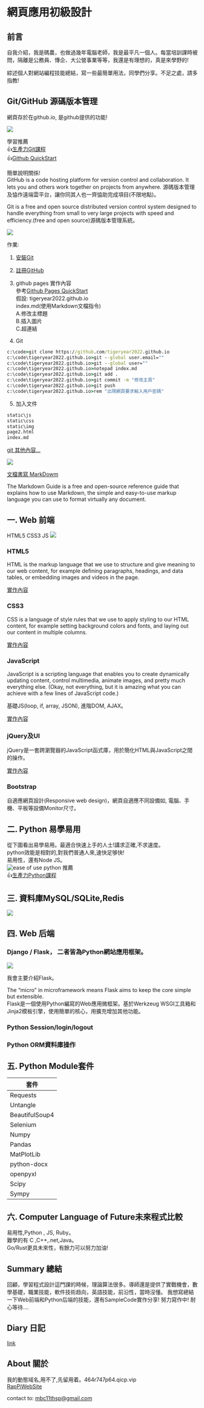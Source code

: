 # 網頁應用初級設計

## 前言

自我介紹，我是碼農，也做過幾年電腦老師，我是最平凡一個人。每當培訓課時被問，隔離是公務員、慱企、大公營事業等等，我還是有理想的，真是來學野的!

綜述個人對網站編程技能總結，寫一些最簡單用法，同學們分享。不足之處，請多指教!

## Git/GitHub 源碼版本管理

網頁存於在github.io, 是github提供的功能!  

![](static/git_github.png)   


學習推薦     
👍[生產力Git課程](https://github.com/makzan/beginning-git-version-control)    
👍[Github QuickStart](https://docs.github.com/en/get-started/quickstart/hello-world)


簡單說明關係!   
GitHub is a code hosting platform for version control and collaboration. It lets you and others work together on projects from anywhere.
源碼版本管理及恊作遠端雲平台，讓你同其人也一齊恊助完成項目(不限地點)。

Git is a free and open source distributed version control system designed to handle everything from small to very large projects with speed and efficiency.(free and open source)源碼版本管理系統。

![](https://git-scm.com/book/en/v2/images/distributed.png)   

作業:

1. [安裝Git](https://git-scm.com/download/win)   

2. [註冊GitHub](https://github.com/signup?ref_cta=Sign+up&ref_loc=header+logged+out&ref_page=%2F&source=header-home)  

3. github pages 實作內容   
參考[Github Pages QuickStart](https://docs.github.com/cn/pages/getting-started-with-github-pages/creating-a-github-pages-site)     
假設: tigeryear2022.github.io  
index.md(使用Markdown文檔指令)   
A.修改主標題  
B.插入圖片   
C.超連結   

4. Git
```cmd
c:\code>git clone https://github.com/tigeryear2022.github.io
c:\code\tigeryear2022.github.io>git --global user.email=""
c:\code\tigeryear2022.github.io>git --global user=""
c:\code\tigeryear2022.github.io>notepad index.md 
c:\code\tigeryear2022.github.io>git add .
c:\code\tigeryear2022.github.io>git commit -m "修改主頁"
c:\code\tigeryear2022.github.io>git push
c:\code\tigeryear2022.github.io>rem "出現網頁要求輸入用戶密碼"
```

5. 加入文件

```cmd
static\js
static\css
static\img
page2.html
index.md
```

[git 其他內容...](git.html) 

![](static/markdown.png)

[文檔書寫 MarkDowm](https://www.markdownguide.org/basic-syntax/)  

The Markdown Guide is a free and open-source reference guide that explains how to use Markdown, the simple and easy-to-use markup language you can use to format virtually any document.

## 一. Web 前端

HTML5 CSS3 JS
![](https://developer.mozilla.org/en-US/docs/Learn/JavaScript/First_steps/What_is_JavaScript/execution.png)

### HTML5

HTML is the markup language that we use to structure and give meaning to our web content, for example defining paragraphs, headings, and data tables, or embedding images and videos in the page.

[實作內容](html5.html)   

### CSS3

CSS is a language of style rules that we use to apply styling to our HTML content, for example setting background colors and fonts, and laying out our content in multiple columns.

[實作內容](css3.html)   

### JavaScript

JavaScript is a scripting language that enables you to create dynamically updating content, control multimedia, animate images, and pretty much everything else. (Okay, not everything, but it is amazing what you can achieve with a few lines of JavaScript code.)

基礎JS(loop, if, array, JSON), 進階DOM, AJAX。

[實作內容](js_ex.html)   

### jQuery及UI

jQuery是一套跨瀏覽器的JavaScript函式庫，用於簡化HTML與JavaScript之間的操作。

[實作內容](jquery_ui_ex.html)   

### Bootstrap

自適應網頁設計(Responsive web design)，網頁自適應不同設備如, 電腦、手機、平板等設備Monitor尺寸。

## 二.  Python 易學易用
從下圖看出易學易用。最適合快速上手的人士!講求正確,不求速度。  
python效能是相對的,對我們普通人來,速快足够快!  
易用性，還有Node JS。   
![ease of use python](static/rust_lang.png) 
推薦     
👍[生產力Python課程](https://github.com/makzan/Beginning-Python-Course)

## 三. 資料庫MySQL/SQLite,Redis
![](static/database_category.png)


## 四. Web 后端

### Django / Flask， 二者皆為Python網站應用框架。

![](static/flask_django.png)   

我會主要介紹Flask。   

The “micro” in microframework means Flask aims to keep the core simple but extensible.  
Flask是一個使用Python編寫的Web應用微框架。基於Werkzeug WSGI工具箱和Jinja2模板引擎，使用簡單的核心，用擴充增加其他功能。  

### Python Session/login/logout 

### Python ORM資料庫操作

## 五. Python Module套件

|套件|
|---|
|Requests |
|Untangle|
|BeautifulSoup4|
|Selenium	|
|Numpy |
|Pandas|
|MatPlotLib|
|python-docx|
|openpyxl|
|Scipy|
|Sympy|

## 六. Computer Language of Future未來程式比較

易用性,Python , JS, Ruby。   
難學的有 C ,C++,.net,Java。  
Go/Rust更具未來性，有餘力可以努力加油!   

## Summary 總結

回顧，學習程式設計這門課的時候，理論算法很多。導師還是提供了實戰機會，數學基礎，職業技能，軟件技術趋向，英語技能，前沿性，當時沒懂。
我想寫總結一下Web前端和Python后端的技能，還有SampleCode實作分享! 努力寫作中! 耐心等待....

## Diary 日記 

[link](dairy.html)

## About 關於

我的動態域名,用不了,先留用着。464r747p64.qicp.vip   
[RapPiWebSite](http://464r747p64.qicp.vip)

contact to: mbc11thsp@gmail.com
